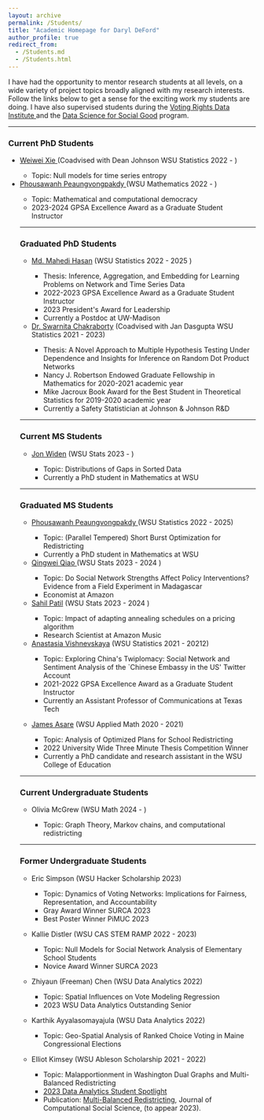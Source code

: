 ```yaml
---
layout: archive
permalink: /Students/
title: "Academic Homepage for Daryl DeFord"
author_profile: true
redirect_from: 
  - /Students.md
  - /Students.html
---
```


 I have had the opportunity to mentor research students at all levels, on a wide variety of project topics broadly aligned with my research interests.
 Follow the links below to get a sense for the exciting work my students are doing.  I have also supervised students during the <a href ="https://sites.tufts.edu/vrdi/"> Voting Rights Data Institute </a> and the <a href = "https://uwescience.github.io/DSSG2021-redistricting-website/">Data Science for Social Good</a> program. 


<hr>
<h3> Current PhD Students </h3>
<ul>

<li> <a href="https://www.math.wsu.edu/students/wxie/"> Weiwei Xie </a> (Coadvised with Dean Johnson WSU Statistics 2022 - )
</li>
<ul> 
<li>Topic: Null models for time series entropy </li>
</ul>

<!--
<li> <a href="https://www.math.wsu.edu/students/pgambill/"> Patrick Gambill </a> (WSU Mathematics 2022 - )
</li>
<ul> 
<li>Topic: Clustering metrics for multiplex networks </li>
</ul>
-->
<li> <a href="https://www.math.wsu.edu/students/ppeaungvongpakdy/"> Phousawanh Peaungvongpakdy </a> (WSU Mathematics 2022 - )
</li>
<ul> 
<li>Topic: Mathematical and computational democracy </li>
<li> 2023-2024 GPSA Excellence Award as a Graduate Student Instructor </li>
<!--
</ul>
<li>  <a href="https://www.math.wsu.edu/students/gkepler/"> Garrett Kepler</a> (WSU Mathematics 2023 - )
</li>
<ul> 
<li>Topic: Spectral Distributions of Network Null Models</li>
</ul>
-->

</ul>

<hr>
<h3> Graduated  PhD Students </h3>
<ul>
  <li> <a href="https://www.math.wsu.edu/students/mhasan/"> Md. Mahedi Hasan</a> (WSU Statistics 2022 - 2025 )
</li>
<ul> 
<li> Thesis: Inference, Aggregation, and Embedding for Learning Problems on Network and Time Series Data </li>
<li> 2022-2023 GPSA Excellence Award as a Graduate Student Instructor </li>
<li> 2023 President's Award for Leadership </li>
  <li> Currently a Postdoc at UW-Madison</li>
</ul>

<li> <a href="https://www.math.wsu.edu/students/schakraborty/"> Dr. Swarnita Chakraborty</a> (Coadvised with Jan Dasgupta WSU Statistics 2021 - 2023)
</li>
<ul> 
<li>Thesis: A Novel Approach to Multiple Hypothesis Testing Under Dependence and Insights for Inference on Random Dot Product Networks</li>
<li>    Nancy J. Robertson Endowed Graduate Fellowship in Mathematics for 2020-2021 academic year</li>
 <li>   Mike Jacroux Book Award for the Best Student in Theoretical Statistics for 2019-2020 academic year</li>
<li> Currently a Safety Statistician at Johnson & Johnson R&D </li>
</ul>

</ul>
<hr>
<h3> Current MS Students </h3>
<ul>
<li> <a href="https://www.math.wsu.edu/students/jwiden/"> Jon Widen</a> (WSU Stats 2023 - )
</li>
<ul> 
<li>Topic: Distributions of Gaps in Sorted Data </li>
<li> Currently a PhD student in Mathematics at WSU </li>
</ul>

</ul>

<hr>
<h3> Graduated MS Students </h3>
<ul>
  <li> <a href="https://www.math.wsu.edu/students/ppeaungvongpakdy/"> Phousawanh Peaungvongpakdy </a> (WSU Statistics 2022 - 2025)
</li>
<ul> 
<li>Topic: (Parallel Tempered) Short Burst Optimization for Redistricting</li>
<li> Currently a PhD student in Mathematics at WSU </li>

</ul>

 <li> <a href="https://www.math.wsu.edu/students/qqiao">Qingwei Qiao </a> (WSU Stats 2023 - 2024 )
</li>
 <ul> 
<li>Topic: Do Social Network Strengths Affect Policy Interventions? Evidence from a Field
Experiment in Madagascar </li>
<li> Economist at Amazon </li>
</ul>
<li>  <a href="https://cahnrs.wsu.edu/people-directory/people/wsu-profile/sahil.patil/">
Sahil Patil</a> (WSU Stats 2023 - 2024 )
</li>
<ul> 
<li>Topic: Impact of adapting annealing schedules on a pricing algorithm</li>
<li> Research Scientist at Amazon Music</li>
</ul>

<li> <a href="https://www.depts.ttu.edu/comc/faculty/faculty/avishnevskaya.php"> Anastasia Vishnevskaya</a> (WSU Statistics 2021 - 20212)
</li>
<ul> 
<li>Topic:  Exploring China's Twiplomacy: Social Network and Sentiment Analysis of the `Chinese Embassy in the US' Twitter Account </li>
<li> 2021-2022 GPSA Excellence Award as a Graduate Student Instructor </li>
<li> Currently an Assistant Professor of Communications at Texas Tech </li>
</ul>
</ul>
<ul>
<li> <a href="https://education.wsu.edu/james-asare/"> James Asare</a> (WSU Applied Math 2020 - 2021)
</li>
<ul> 
<li>Topic:  Analysis of Optimized Plans for School Redistricting </li>
<li> 2022 University Wide Three Minute Thesis Competition Winner  </li>
<li> Currently a PhD candidate and research assistant in the WSU College of Education </li>
</ul>

</ul>

<hr>
<h3> Current Undergraduate Students </h3>

<ul> 
<li>Olivia McGrew (WSU Math 2024 - )</li>
<ul> 
<li>Topic: Graph Theory, Markov chains, and computational redistricting</li>
</ul>

</ul>
<hr>
<h3> Former Undergraduate Students </h3>




<ul>
<li> Eric Simpson (WSU Hacker Scholarship 2023)
</li>
<ul> 
<li>Topic: Dynamics of Voting Networks: Implications for Fairness, Representation, and Accountability </li>
<li>Gray Award Winner SURCA 2023</li>
<li>Best Poster Winner PiMUC 2023</li>
</ul>
</ul>

<ul>
<li> Kallie Distler (WSU CAS STEM RAMP 2022 - 2023)
</li>
<ul> 
<li>Topic: Null Models for Social Network Analysis of Elementary School Students </li>
<li>Novice Award Winner SURCA 2023</li>
</ul>

</ul>


<ul>
<li>  Zhiyaun (Freeman) Chen (WSU Data Analytics 2022)
</li>
<ul> 
<li>Topic:  Spatial Influences on Vote Modeling Regression</li>
<li> 2023 WSU Data Analytics Outstanding Senior</li>
</ul>
</ul>


<ul>
<li>  Karthik Ayyalasomayajula (WSU Data Analytics 2022)
</li>
<ul> 
<li>Topic:  Geo-Spatial Analysis of Ranked Choice Voting in Maine Congressional Elections</li>
</ul>

</ul>

<ul>
<li>  Elliot Kimsey (WSU Ableson Scholarship 2021 - 2022)
</li>
<ul> 
<li>Topic: Malapportionment in Washington Dual Graphs and Multi-Balanced Redistricting </li>
<li> <a href="https://data-analytics.wsu.edu/student-spotlights/">2023 Data Analytics Student Spotlight</a> </li>
<li> Publication: <a href="https://link.springer.com/article/10.1007/s42001-023-00217-8">Multi-Balanced Redistricting</a>, Journal of Computational Social Science, (to appear 2023). </li>
</ul>
</ul>
